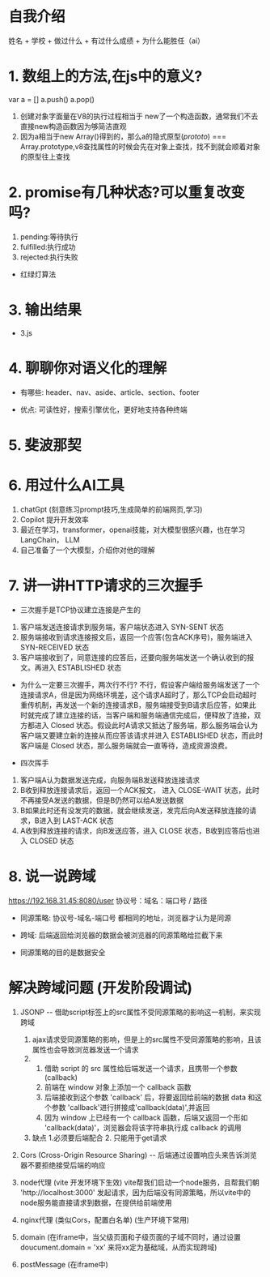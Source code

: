 # 自我介绍
姓名 + 学校 + 做过什么 + 有过什么成绩 + 为什么能胜任（ai）

# 1. 数组上的方法,在js中的意义?
var a = []
a.push()
a.pop()

1. 创建对象字面量在V8的执行过程相当于 new了一个构造函数，通常我们不去直接new构造函数因为够简洁直观
2. 因为a相当于new Array()得到的，那么a的隐式原型(_prototo_) === Array.prototype,v8查找属性的时候会先在对象上查找，找不到就会顺着对象的原型往上查找

# 2. promise有几种状态?可以重复改变吗?
1. pending:等待执行
2. fulfilled:执行成功
3. rejected:执行失败

- 红绿灯算法

# 3. 输出结果
- 3.js

# 4. 聊聊你对语义化的理解
- 有哪些: header、nav、aside、article、section、footer

- 优点: 可读性好，搜索引擎优化，更好地支持各种终端

# 5. 斐波那契
   
# 6. 用过什么AI工具
1. chatGpt (刻意练习prompt技巧,生成简单的前端网页,学习)   
2. Copilot 提升开发效率
3. 最近在学习，transformer，openai技能，对大模型很感兴趣，也在学习LangChain， LLM
4. 自己准备了一个大模型，介绍你对他的理解

# 7. 讲一讲HTTP请求的三次握手
- 三次握手是TCP协议建立连接是产生的
1. 客户端发送连接请求到服务端，客户端状态进入 SYN-SENT 状态
2. 服务端接收到请求连接报文后，返回一个应答(包含ACK序号)，服务端进入 SYN-RECEIVED 状态
3. 客户端接收到了，同意连接的应答后，还要向服务端发送一个确认收到的报文。再进入 ESTABLISHED 状态

- 为什么一定要三次握手，两次行不行?
不行，假设客户端给服务端发送了一个连接请求A，但是因为网络环境差，这个请求A超时了，那么TCP会启动超时重传机制，再发送一个新的连接请求B，服务端接受到B请求后应答，如果此时就完成了建立连接的话，当客户端和服务端通信完成后，便释放了连接，双方都进入 Closed 状态。假设此时A请求又抵达了服务端，那么服务端会认为客户端又要建立新的连接从而应答该请求并进入 ESTABLISHED 状态，而此时客户端是 Closed 状态，那么服务端就会一直等待，造成资源浪费。

- 四次挥手
1. 客户端A认为数据发送完成，向服务端B发送释放连接请求
2. B收到释放连接请求后，返回一个ACK报文， 进入 CLOSE-WAIT 状态，此时不再接受A发送的数据，但是B仍然可以给A发送数据
3. B如果此时还有没发完的数据，就会继续发送，发完后向A发送释放连接的请求，B进入到 LAST-ACK 状态
4. A收到释放连接的请求，向B发送应答，进入 CLOSE 状态，B收到应答后也进入 CLOSED 状态

# 8. 说一说跨域
https://192.168.31.45:8080/user
协议号：域名：端口号 / 路径

- 同源策略: 协议号-域名-端口号  都相同的地址，浏览器才认为是同源

- 跨域: 后端返回给浏览器的数据会被浏览器的同源策略给拦截下来

- 同源策略的目的是数据安全

# 解决跨域问题 (开发阶段调试)
1. JSONP -- 借助script标签上的src属性不受同源策略的影响这一机制，来实现跨域
   1. ajax请求受同源策略的影响，但是<script></script>上的src属性不受同源策略的影响，且该属性也会导致浏览器发送一个请求
   2. 
      1. 借助 script 的 src 属性给后端发送一个请求，且携带一个参数(callback)
      2. 前端在 window 对象上添加一个 callback 函数
      3. 后端接收到这个参数 'callback' 后，将要返回给前端的数据 data 和这个参数 'callback'进行拼接成'callback(data)',并返回
      4. 因为 window 上已经有一个 callback 函数，后端又返回一个形如 'callback(data)'，浏览器会将该字符串执行成 callback 的调用 
   3. 缺点 1.必须要后端配合 2. 只能用于get请求

2. Cors (Cross-Origin Resource Sharing) -- 后端通过设置响应头来告诉浏览器不要拒绝接受后端的响应

3. node代理 (vite 开发环境下生效)
vite帮我们启动一个node服务，且帮我们朝 'http://localhost:3000' 发起请求，因为后端没有同源策略，所以vite中的node服务能直接请求到数据，在提供给前端使用

4. nginx代理 (类似Cors，配置白名单) (生产环境下常用)

5. domain (在iframe中，当父级页面和子级页面的子域不同时，通过设置 doucument.domain = 'xx' 来将xx定为基础域，从而实现跨域)

6. postMessage (在iframe中)